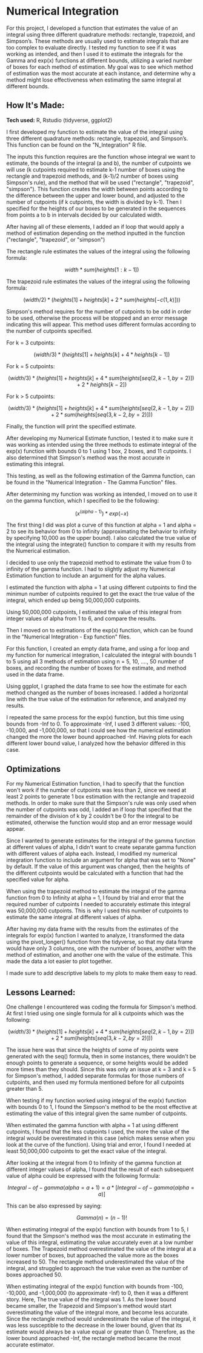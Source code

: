 # Numerical Integration

For this project, I developed a function that estimates the value of an integral using three different quadrature methods: rectangle, trapezoid, and Simpson’s. These methods are usually used to estimate integrals that are too complex to evaluate directly. 
I tested my function to see if it was working as intended, and then I used it to estimate the integrals for the Gamma and exp(x) functions at different bounds, utilizing a varied number of boxes for each method of estimation.
My goal was to see which method of estimation was the most accurate at each instance, and determine why a method might lose effectiveness when estimating the same integral at different bounds.


## How It's Made:

**Tech used:** R, Rstudio (tidyverse, ggplot2)

I first developed my function to estimate the value of the integral using three different quadrature methods: rectangle, trapezoid, and Simpson’s.
This function can be found on the "N_Integration" R file.

The inputs this function requires are the function whose integral we want to estimate, the bounds of the integral (a and b), the number of cutpoints we will use (k cutpoints required to estimate k-1 number of boxes using the rectangle and trapezoid methods, and (k-1)/2 number of boxes using Simpson's rule), and the method that will be used ("rectangle", "trapezoid", "simpson").
This function creates the width between points according to the difference between the upper and lower bound, and adjusted to the number of cutpoints (if k cutpoints, the width is divided by k-1).
Then I specified for the heights of our boxes to be generated in the sequences from points a to b in intervals decided by our calculated width.

After having all of these elements, I added an if loop that would apply a method of estimation depending on the method inputted in the function ("rectangle", "trapezoid", or "simpson")

The rectangle rule estimates the values of the integral using the following formula:

$$width * sum(heights[1:k-1])$$

The trapezoid rule estimates the values of the integral using the following formula:

$$(width / 2) * (heights[1] + heights[k] + 2*sum(heights[-c(1, k)]))$$

Simpson's method requires for the number of cutpoints to be odd in order to be used, otherwise the process will be stopped and an error message indicating this will appear.
This method uses different formulas according to the number of cutpoints specified.

For k = 3 cutpoints:

$$(width / 3) * (heights[1] + heights[k] + 4*heights[k-1])$$

For k = 5 cutpoints:

$$(width / 3) * (heights[1] + heights[k] + 4*sum(heights[seq(2, k-1, by = 2)]) + 2*heights[k-2])$$

For k > 5 cutpoints:

$$(width / 3) * (heights[1] + heights[k] + 4*sum(heights[seq(2, k-1, by = 2)]) + 2*sum(heights[seq(3, k-2, by = 2)]))$$

Finally, the function will print the specified estimate.

After developing my Numerical Estimate function, I tested it to make sure it was working as intended using the three methods to estimate integral of the exp(x) function with bounds 0 to 1 using 1 box, 2 boxes, and 11 cutpoints. I also determined that Simpson's method was the most accurate in estimating this integral.

This testing, as well as the following estimation of the Gamma function, can be found in the "Numerical Integration - The Gamma Function" files.

After determining my function was working as intended, I moved on to use it on the gamma function, which I specified to be the following:

$$(x^(alpha-1))*exp(-x)$$


The first thing I did was plot a curve of this function at alpha = 1 and alpha = 2 to see its behavior from 0 to infinity (approximating the behavior to infinity by specifying 10,000 as the upper bound).
I also calculated the true value of the integral using the integrate() function to compare it with my results from the Numerical estimation.

I decided to use only the trapezoid method to estimate the value from 0 to infinity of the gamma function. I had to slightly adjust my Numerical Estimation function to include an argument for the alpha values.

I estimated the function with alpha = 1 at using different cutpoints to find the minimun number of cutpoints required to get the exact the true value of the integral, which ended up being 50,000,000 cutpoints.

Using 50,000,000 cutpoints, I estimated the value of this integral from integer values of alpha from 1 to 6, and compare the results.

Then I moved on to estimations of the exp(x) function, which can be found in the "Numerical Integration - Exp function" files.

For this function, I created an empty data frame, and using a for loop and my function for numerical integration, I calculated the integral with bounds 1 to 5 using all 3 methods of estimation using n = 5, 10, ...., 50 number of boxes, and recording the number of boxes for the estimate, and method used in the data frame.

Using ggplot, I graphed the data frame to see how the estimate for each method changed as the number of boxes increased. I added a horizontal line with the true value of the estimation for reference, and analyzed my results.

I repeated the same process for the exp(x) function, but this time using bounds from -Inf to 0. To approximate -Inf, I used 3 different values: -100, -10,000, and -1,000,000, so that I could see how the numerical estimation changed the more the lower bound approached -Inf.
Having plots for each different lower bound value, I analyzed how the behavior differed in this case.


## Optimizations

For my Numerical Estimation function, I had to specify that the function won't work if the number of cutpoints was less than 2, since we need at least 2 points to generate 1 box estimation with the rectangle and trapezoid methods.
In order to make sure that the Simpson's rule was only used when the number of cutpoints was odd, I added an if loop that specified that the remainder of the division of k by 2 couldn't be 0 for the integral to be estimated, otherwise the function would stop and an error message would appear.

Since I wanted to generate estimates for the integral of the gamma function at different values of alpha, I didn't want to create separate gamma function with different values of alpha each. Instead, I modified my numerical integration function to include an argument for alpha that was set to "None" by default.
If the value of this argument was changed, then the heights of the different cutpoints would be calculated with a function that had the specified value for alpha.

When using the trapezoid method to estimate the integral of the gamma function from 0 to Infinity at alpha = 1, I found by trial and error that the required number of cutpoints I needed to accurately estimate this integral was 50,000,000 cutpoints. This is why I used this number of cutpoints to estimate the same integral at different values of alpha.

After having my data frame with the results from the estimates of the integrals for exp(x) function I wanted to analyze, I transformed the data using the pivot_longer() function from the tidyverse, so that my data frame would have only 3 columns, one with the number of boxes, another with the method of estimation, and another one with the value of the estimate. This made the data a lot easier to plot together.

I made sure to add descriptive labels to my plots to make them easy to read.


## Lessons Learned:

One challenge I encountered was coding the formula for Simpson's method. At first I tried using one single formula for all k cutpoints which was the following:

$$(width / 3) * (heights[1] + heights[k] + 4*sum(heights[seq(2, k-1, by = 2)]) + 2*sum(heights[seq(3, k-2, by = 2)]))$$

The issue here was that since the heights of some of my points were generated with the seq() formula, then in some instances, there wouldn't be enough points to generate a sequence, or some heights would be added more times than they should.
Since this was only an issue at k = 3 and k = 5 for Simpson's method, I added separate formulas for those numbers of cutpoints, and then used my formula mentioned before for all cutpoints greater than 5.

When testing if my function worked using integral of the exp(x) function with bounds 0 to 1, I found the Simpson's method to be the most effective at estimating the value of this integral given the same number of cutpoints.

When estimated the gamma function with alpha = 1 at using different cutpoints, I found that the less cutpoints I used, the more the value of the integral would be overestimated in this case (which makes sense when you look at the curve of the function). Using trial and error, I found I needed at least 50,000,000 cutpoints to get the exact value of the integral.

After looking at the integral from 0 to Infinity of the gamma function at different integer values of alpha, I found that the result of each subsequent value of alpha could be expressed with the following formula:

$$Integral-of-gamma (alpha = a + 1) = a*[Integral-of-gamma (alpha = a)]$$

This can be also expressed by saying:

$$Gamma(n) = (n - 1)!$$

When estimating integral of the exp(x) function with bounds from 1 to 5, I found that the Simpson's method was the most accurate in estimating the value of this integral, estimating the value accurately even at a low number of boxes. 
The Trapezoid method overestimated the value of the integral at a lower number of boxes, but approached the value more as the boxes increased to 50.
The rectangle method underestimated the value of the integral, and struggled to approach the true value even as the number of boxes approached 50.

When estimating integral of the exp(x) function with bounds from -100, -10,000, and -1,000,000 (to approximate -Inf) to 0, then it was a different story.
Here, The true value of the integral was 1. As the lower bound became smaller, the Trapezoid and Simpson's method would start overestimating the value of the integral more, and become less accurate.
Since the rectangle method would underestimate the value of the integral, it was less susceptible to the decrease in the lower bound, given that its estimate would always be a value equal or greater than 0.
Therefore, as the lower bound approached -Inf, the rectangle method became the most accurate estimator.


